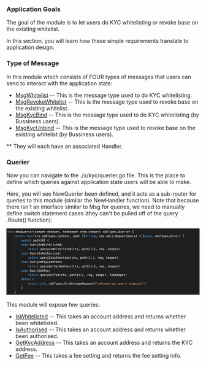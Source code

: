 ### Application Goals

The goal of the module is to let users do KYC whitelisting or revoke base on the existing whitelist. 

In this section, you will learn how these simple requirements translate to application design.

### Type of Message

In this module which consists of FOUR types of messages that users 
can send to interact with the application state: 

* [MsgWhitelist](msgtype/Whitelist.md "MsgWhitelist") -- This is the message type used to do KYC whitelisting. 
* [MsgRevokeWhitelist](msgtype/RevokeWhitelist.md "MsgRevokeWhitelist") -- This is the message type used to revoke base on the existing whitelist. 
* [MsgKycBind](msgtype/KycBind.md "MsgKycBind") -- This is the message type used to do KYC whitelisting (by Bussiness users).
* [MsgKycUnbind](msgtype/KycUnbind.md "MsgMintFungibleToken") -- This is the message type used to revoke base on the existing whitelist (by Bussiness users). 

** They will each have an associated Handler.


### Querier

Now you can navigate to the ./x/kyc/querier.go file. 
This is the place to define which queries against application state users will be able to make. 
 
Here, you will see NewQuerier been defined, and it acts as a sub-router for queries to this module (similar the NewHandler function). Note that because there isn't an interface similar to Msg for queries, we need to manually define switch statement cases (they can't be pulled off of the query .Route() function):

![Image-1](pic/QuerierKYC.png)


This module will expose few queries:

* [IsWhitelisted](querier/IsWhitelisted.md "IsWhitelisted") -- This takes an account address and returns whether been whitelisted.
* [IsAuthorised](querier/IsAuthorised.md "IsAuthorised") -- This takes an account address and returns whether been authorised.
* [GetKycAddress](querier/GetKycAddress.md "GetKycAddress") -- This takes an account address and returns the KYC address.
* [GetFee](querier/GetFee.md "GetFee") -- This takes a fee setting and returns the fee setting info.

